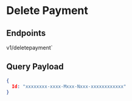 # Delete Payment

## Endpoints

<!--@include: @/dist/md/api_url.md-->v1/deletepayment`

## Query Payload

```json
{ 
  Id: "xxxxxxxx-xxxx-Mxxx-Nxxx-xxxxxxxxxxxx" 
}
```


